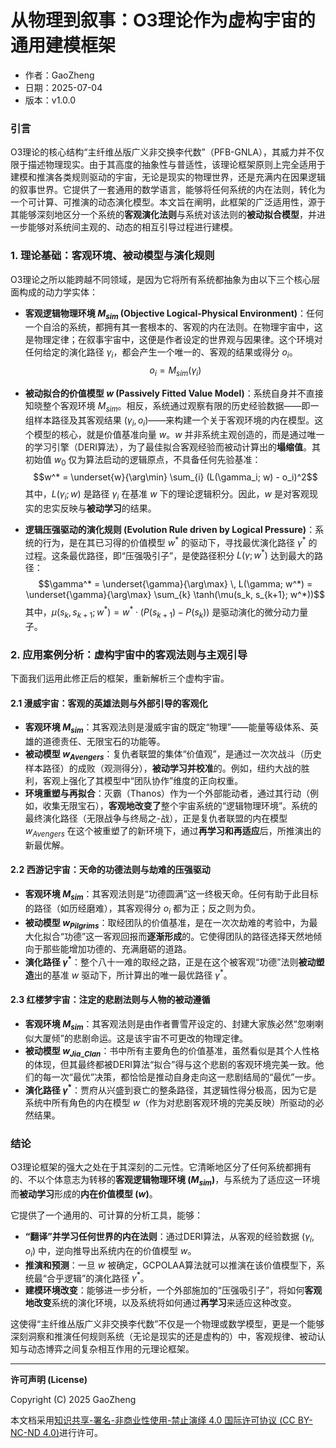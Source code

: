 # **从物理到叙事：O3理论作为虚构宇宙的通用建模框架**

- 作者：GaoZheng
- 日期：2025-07-04
- 版本：v1.0.0

### **引言**

O3理论的核心结构“主纤维丛版广义非交换李代数”（PFB-GNLA），其威力并不仅限于描述物理现实。由于其高度的抽象性与普适性，该理论框架原则上完全适用于建模和推演各类规则驱动的宇宙，无论是现实的物理世界，还是充满内在因果逻辑的叙事世界。它提供了一套通用的数学语言，能够将任何系统的内在法则，转化为一个可计算、可推演的动态演化模型。本文旨在阐明，此框架的广泛适用性，源于其能够深刻地区分一个系统的**客观演化法则**与系统对该法则的**被动拟合模型**，并进一步能够对系统间主观的、动态的相互引导过程进行建模。

### **1. 理论基础：客观环境、被动模型与演化规则**

O3理论之所以能跨越不同领域，是因为它将所有系统都抽象为由以下三个核心层面构成的动力学实体：

*   **客观逻辑物理环境 $M_{sim}$ (Objective Logical-Physical Environment)**：任何一个自洽的系统，都拥有其一套根本的、客观的内在法则。在物理宇宙中，这是物理定律；在叙事宇宙中，这便是作者设定的世界观与因果律。这个环境对任何给定的演化路径 $\gamma_i$，都会产生一个唯一的、客观的结果或得分 $o_i$。
    $$o_i = M_{sim}(\gamma_i)$$

*   **被动拟合的价值模型 $w$ (Passively Fitted Value Model)**：系统自身并不直接知晓整个客观环境 $M_{sim}$。相反，系统通过观察有限的历史经验数据——即一组样本路径及其客观结果 $( \gamma_i, o_i )$——来构建一个关于客观环境的内在模型。这个模型的核心，就是价值基准向量 $w$。$w$ 并非系统主观创造的，而是通过唯一的学习引擎（DERI算法），为了最佳拟合客观经验而被动计算出的**塌缩值**。其初始值 $w_0$ 仅为算法启动的逻辑原点，不具备任何先验基准：
    $$w^* = \underset{w}{\arg\min} \sum_{i} (L(\gamma_i; w) - o_i)^2$$
    其中，$L(\gamma_i; w)$ 是路径 $\gamma_i$ 在基准 $w$ 下的理论逻辑积分。因此，$w$ 是对客观现实的忠实反映与**被动学习**的结果。

*   **逻辑压强驱动的演化规则 (Evolution Rule driven by Logical Pressure)**：系统的行为，是在其已习得的价值模型 $w^*$ 的驱动下，寻找最优演化路径 $\gamma^*$ 的过程。这条最优路径，即“压强吸引子”，是使路径积分 $L(\gamma; w^*)$ 达到最大的路径：
    $$\gamma^* = \underset{\gamma}{\arg\max} \, L(\gamma; w^*) = \underset{\gamma}{\arg\max} \sum_{k} \tanh(\mu(s_k, s_{k+1}; w^*))$$
    其中，$\mu(s_k, s_{k+1}; w^*) = w^* \cdot (P(s_{k+1}) - P(s_k))$ 是驱动演化的微分动力量子。

### **2. 应用案例分析：虚构宇宙中的客观法则与主观引导**

下面我们运用此修正后的框架，重新解析三个虚构宇宙。

#### **2.1 漫威宇宙：客观的英雄法则与外部引导的客观化**

*   **客观环境 $M_{sim}$**：其客观法则是漫威宇宙的既定“物理”——能量等级体系、英雄的道德责任、无限宝石的功能等。
*   **被动模型 $w_{Avengers}$**：复仇者联盟的集体“价值观”，是通过一次次战斗（历史样本路径）的成败（观测得分），**被动学习并校准**的。例如，纽约大战的胜利，客观上强化了其模型中“团队协作”维度的正向权重。
*   **环境重塑与再拟合**：灭霸（Thanos）作为一个外部能动者，通过其行动（例如，收集无限宝石），**客观地改变了**整个宇宙系统的“逻辑物理环境”。系统的最终演化路径（无限战争与终局之-战），正是复仇者联盟的内在模型 $w_{Avengers}$ 在这个被重塑了的新环境下，通过**再学习和再适应**后，所推演出的新最优解。

#### **2.2 西游记宇宙：天命的功德法则与劫难的压强驱动**

*   **客观环境 $M_{sim}$**：其客观法则是“功德圆满”这一终极天命。任何有助于此目标的路径（如历经磨难），其客观得分 $o_i$ 都为正；反之则为负。
*   **被动模型 $w_{Pilgrims}$**：取经团队的价值基准，是在一次次劫难的考验中，为最大化拟合“功德”这一客观回报而**逐渐形成**的。它使得团队的路径选择天然地倾向于那些能增加功德的、充满磨砺的道路。
*   **演化路径 $\gamma^*$**：整个八十一难的取经之路，正是在这个被客观“功德”法则**被动塑造**出的基准 $w$ 驱动下，所计算出的唯一最优路径 $\gamma^*$。

#### **2.3 红楼梦宇宙：注定的悲剧法则与人物的被动遵循**

*   **客观环境 $M_{sim}$**：其客观法则是由作者曹雪芹设定的、封建大家族必然“忽喇喇似大厦倾”的悲剧命运。这是该宇宙不可更改的物理定律。
*   **被动模型 $w_{Jia\_Clan}$**：书中所有主要角色的价值基准，虽然看似是其个人性格的体现，但其最终都被DERI算法“拟合”得与这个悲剧的客观环境完美一致。他们的每一次“最优”决策，都恰恰是推动自身走向这一悲剧结局的“最优”一步。
*   **演化路径 $\gamma^*$**：贾府从兴盛到衰亡的整条路径，其逻辑性得分极高，因为它是系统中所有角色的内在模型 $w$（作为对悲剧客观环境的完美反映）所驱动的必然结果。

### **结论**

O3理论框架的强大之处在于其深刻的二元性。它清晰地区分了任何系统都拥有的、不以个体意志为转移的**客观逻辑物理环境 ($M_{sim}$)**，与系统为了适应这一环境而**被动学习**形成的**内在价值模型 ($w$)**。

它提供了一个通用的、可计算的分析工具，能够：

*   **“翻译”并学习任何世界的内在法则**：通过DERI算法，从客观的经验数据 $( \gamma_i, o_i )$ 中，逆向推导出系统内在的价值模型 $w$。
*   **推演和预测**：一旦 $w$ 被确定，GCPOLAA算法就可以推演在该价值模型下，系统最“合乎逻辑”的演化路径 $\gamma^*$。
*   **建模环境改变**：能够进一步分析，一个外部施加的“压强吸引子”，将如何**客观地改变**系统的演化环境，以及系统将如何通过**再学习**来适应这种改变。

这使得“主纤维丛版广义非交换李代数”不仅是一个物理或数学模型，更是一个能够深刻洞察和推演任何规则系统（无论是现实的还是虚构的）中，客观规律、被动认知与动态博弈之间复杂相互作用的元理论框架。

---

**许可声明 (License)**

Copyright (C) 2025 GaoZheng 

本文档采用[知识共享-署名-非商业性使用-禁止演绎 4.0 国际许可协议 (CC BY-NC-ND 4.0)](https://creativecommons.org/licenses/by-nc-nd/4.0/deed.zh-Hans)进行许可。

